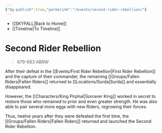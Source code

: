 ```yaml
---
{"dg-publish":true,"permalink":"/events/second-rider-rebellion/"}
---
```


- [[SKYFALL\|Back to Home]]
- [[Timeline\|To Timeline]]

# Second Rider Rebellion
>679-683 ABRW

After their defeat in the [[Events/First Rider Rebellion\|First Rider Rebellion]] and the capture of their commander, the remaining [[Groups/Fallen Riders\|Fallen Riders]] returned to [[Locations/Surda\|Surda]] and essentially disappeared. 

However, the [[Characters/King Pirphal\|Sorcerer King]] worked in secret to restore those who remained to prior and even greater strength. He was also able to pair several more eggs with new Riders, regrowing their forces. 

Thus, twelve years after they were defeated the first time, the [[Groups/Fallen Riders\|Fallen Riders]] returned and launched the Second Rider Rebellion.
